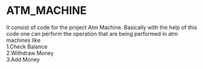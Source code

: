 # ATM_MACHINE
It consist of code for the project Atm Machine.
Basically with the help of this code one can perform the operation that are being performed in atm machines like <br/>
1.Check Balance <br/>
2.Withdraw Money <br/>
3.Add Money <br/>
